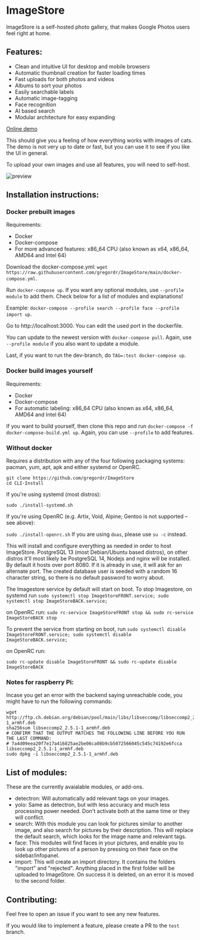 # ImageStore

ImageStore is a self-hosted photo gallery, that makes Google Photos users feel right at home.

## Features:
- Clean and intuitive UI for desktop and mobile browsers
- Automatic thumbnail creation for faster loading times
- Fast uploads for both photos and videos
- Albums to sort your photos
- Easily searchable labels
- Automatic image-tagging
- Face recognition
- AI based search
- Modular architecture for easy expanding

[Online demo](https://gregordr.github.io/ImageStore/)

This should give you a feeling of how everything works with images of cats. The demo is not very up to date or fast, but you can use it to see if you like the UI in general.

To upload your own images and use all features, you will need to self-host.

![preview](https://imgur.com/0yZQ7c7.jpg)

## Installation instructions:

### Docker prebuilt images

Requirements:

 - Docker
 - Docker-compose
 - For more advanced features: x86_64 CPU (also known as x64, x86_64, AMD64 and Intel 64)

Download the docker-compose.yml: ```wget https://raw.githubusercontent.com/gregordr/ImageStore/main/docker-compose.yml```.

Run ```docker-compose up```. If you want any optional modules, use ```--profile module``` to add them. Check below for a list of modules and explanations! 

Example: ```docker-compose --profile search --profile face --profile import up```.

Go to http://localhost:3000. You can edit the used port in the dockerfile.

You can update to the newest version with ```docker-compose pull```. Again, use ```--profile module``` if you also want to update a module. 

Last, if you want to run the dev-branch, do ```TAG=:test docker-compose up```.

### Docker build images yourself

Requirements:
 - Docker
 - Docker-compose
 - For automatic labeling: x86_64 CPU (also known as x64, x86_64, AMD64 and Intel 64)

If you want to build yourself, then clone this repo and run ```docker-compose -f docker-compose-build.yml up```. Again, you can use ```--profile``` to add features.

### Without docker
Requires a distribution with any of the four following packaging systems: pacman, yum, apt, apk and either systemd or OpenRC.

```
git clone https://github.com/gregordr/ImageStore
cd CLI-Install
```
If you're using systemd (most distros):

`sudo ./install-systemd.sh`

If you're using OpenRC (e.g. Artix, Void, Alpine; Gentoo is not supported – see above):

`sudo ./install-openrc.sh`
If you are using `doas`, please use `su -c` instead. 

This will install and configure everything as needed in order to host ImageStore. PostgreSQL 13 (most Debian/Ubuntu based distros), on other distros it'll most likely be PostgreSQL 14, Nodejs and nginx will be installed.
By default it hosts over port 8080. If it is already in use, it will ask for an alternate port. The created database user is seeded with a random 16 character string, so there is no default password to worry about. 

The Imagestore service by default will start on boot. To stop Imagestore, on systemd run
```sudo systemctl stop ImageStoreFRONT.service; sudo systemctl stop ImageStoreBACK.service;```

on OpenRC run:
```sudo rc-service ImageStoreFRONT stop && sudo rc-service ImageStoreBACK stop```

To prevent the service from starting on boot, run 
```sudo systemctl disable ImageStoreFRONT.service; sudo systemctl disable ImageStoreBACK.service;```

on OpenRC run:

```sudo rc-update disable ImageStoreFRONT && sudo rc-update disable ImageStoreBACK```

### Notes for raspberry Pi:

Incase you get an error with the backend saying unreachable code, you might have to run the following commands:

```
wget http://ftp.ch.debian.org/debian/pool/main/libs/libseccomp/libseccomp2_2.5.1-1_armhf.deb
sha256sum libseccomp2_2.5.1-1_armhf.deb
# CONFIRM THAT THE OUTPUT MATCHES THE FOLLOWING LINE BEFORE YOU RUN THE LAST COMMAND:
# 7a4d09eea20f7e17a416825ae2be06ca08b9cb5072566045c545c74192e6fcca  libseccomp2_2.5.1-1_armhf.deb
sudo dpkg -i libseccomp2_2.5.1-1_armhf.deb
```
## List of modules:

These are the currently avaialable modules, or add-ons. 
- detectron: Will automatically add relevant tags on your images.
- yolo: Same as detectron, but with less accuracy and much less processing power needed. Don't activate both at the same time or they will conflict. 
- search: With this module you can look for pictures similar to another image, and also search for pictures by their description. This will replace the default search, which looks for the image name and relevant tags.
- face: This modules will find faces in your pictures, and enable you to look up other pictures of a person by pressing on their face on the sidebar/infopanel.
- import: This will create an import directory. It contains the folders "import" and "rejected". Anything placed in the first folder will be uploaded to ImageStore. On success it is deleted, on an error it is moved to the second folder.
## Contributing:

Feel free to open an issue if you want to see any new features.

If you would like to implement a feature, please create a PR to the ```test``` branch.
